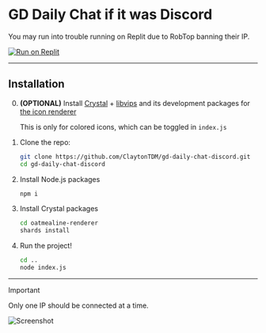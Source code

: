 # GD Daily Chat if it was Discord

You may run into trouble running on Replit due to RobTop banning their IP.

[![Run on Replit](https://replit.com/badge/github/replit/clui)](https://replit.com/github/ClaytonTDM/gd-daily-chat-discord)

---

## Installation

0. **(OPTIONAL)** Install [Crystal](https://crystal-lang.org/) + [libvips](https://www.libvips.org/) and its development packages for [the icon renderer](https://github.com/oatmealine/gd-icon-renderer-web/)

   This is only for colored icons, which can be toggled in `index.js`

1. Clone the repo:

   ```sh
   git clone https://github.com/ClaytonTDM/gd-daily-chat-discord.git
   cd gd-daily-chat-discord
   ```
2. Install Node.js packages

   ```sh
   npm i
   ```
3. Install Crystal packages

   ```sh
   cd oatmealine-renderer
   shards install
   ```

4. Run the project!

   ```sh
   cd ..
   node index.js
   ```

---

> [!IMPORTANT]  
> Only one IP should be connected at a time.

![Screenshot](https://github.com/ClaytonTDM/gd-daily-chat-discord/assets/71360210/85cd20b8-0225-424d-8c8b-493f822d5a86)
